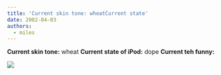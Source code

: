 ```yaml
---
title: 'Current skin tone: wheatCurrent state'
date: 2002-04-03
authors:
  - miles
---
```


**Current skin tone:** wheat **Current state of iPod:** dope **Current teh funny:**

[![](/images/miles/pirate.gif)](/images/images/miles/pirate.gif)
